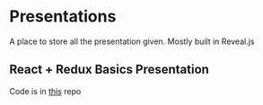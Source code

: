 # Presentations

A place to store all the presentation given. Mostly built in Reveal.js

## React + Redux Basics Presentation

Code is in [this](https://github.com/leanrob/teaching-react-interactive) repo
